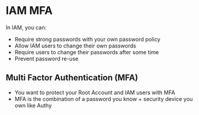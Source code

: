 # IAM MFA

In IAM, you can:

* Require strong passwords with your own password policy
* Allow IAM users to change their own passwords
* Require users to change their passwords after some time
* Prevent password re-use

## Multi Factor Authentication (MFA)

* You want to protect your Root Account and IAM users with MFA
* MFA is the combination of a password you know + security device you own like Authy
